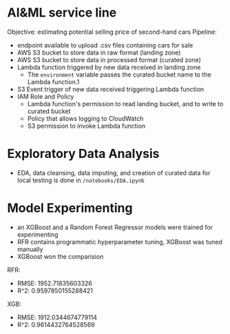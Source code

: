 # AI&ML service line
Objective: estimating potential selling price of second-hand cars
Pipeline:
- endpoint available to upload .csv files containing cars for sale
- AWS S3 bucket to store data in raw format (landing zone)
- AWS S3 bucket to store data in processed format (curated zone)
- Lambda function triggered by new data received in landing zone
  - The `environment` variable passes the curated bucket name to the Lambda function.1
- S3 Event trigger of new data received triggering Lambda function
- IAM Role and Policy
  - Lambda function's permission to read landing bucket, and to write to curated bucket
  - Policy that allows logging to CloudWatch
  - S3 permission to invoke Lambda function

# Exploratory Data Analysis
- EDA, data cleansing, data imputing, and creation of curated data for local testing is done in `/notebooks/EDA.ipynb`

# Model Experimenting
- an XGBoost and a Random Forest Regressor models were trained for experimenting
- RFR contains programmatic hyperparameter tuning, XGBoost was tuned manually
- XGBoost won the comparision

RFR:
- RMSE: 1952.71835603326
- R^2: 0.9597850155288421

XGB:
- RMSE: 1912.0344674779114
- R^2: 0.9614432764528569
